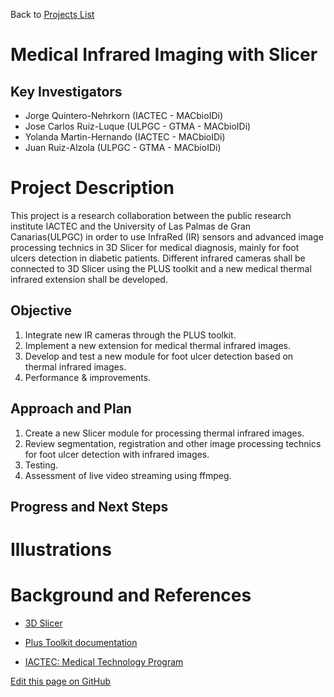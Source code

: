 Back to [Projects List](../../FIXME.md#ProjectsList)

# Medical Infrared Imaging with Slicer 
## Key Investigators

- Jorge Quintero-Nehrkorn (IACTEC - MACbioIDi)
- Jose Carlos Ruiz-Luque (ULPGC - GTMA - MACbioIDi)
- Yolanda Martin-Hernando (IACTEC - MACbioIDi)
- Juan Ruiz-Alzola (ULPGC - GTMA - MACbioIDi)

# Project Description

This project is a research collaboration between the public research institute IACTEC and the University of Las Palmas de Gran Canarias(ULPGC) in order to use InfraRed (IR) sensors and advanced image processing technics in 3D Slicer for medical diagnosis, mainly for foot ulcers detection in diabetic patients. Different infrared cameras shall be connected to 3D Slicer using the PLUS toolkit and a new medical thermal infrared extension shall be developed.

## Objective

1. Integrate new IR cameras through the PLUS toolkit.
2. Implement a new extension for medical thermal infrared images.
3. Develop and test a new module for foot ulcer detection based on thermal infrared images.
4. Performance & improvements.

## Approach and Plan

1. Create a new Slicer module for processing thermal infrared images. 
2. Review segmentation, registration and other image processing technics for foot ulcer detection with infrared images.
3. Testing.
4. Assessment of live video streaming using ffmpeg.

## Progress and Next Steps

<!--Describe progress and next steps in a few bullet points as you are
making progress.-->

# Illustrations

<!--Add pictures and links to videos that demonstrate what has been
accomplished.-->
<!--3D Slicer Training Network.-->

<!--<img src="
https://github.com/medtec4susdev/SlicerEcosystem/blob/master/FIXME.jpg"
width="337" height="110">-->

# Background and References

<!--Use this space for information that may help people better understand
your project, like links to papers, source code, or data.-->

+ [3D Slicer](https://www.slicer.org)

+ [Plus Toolkit documentation](http://perk-software.cs.queensu.ca/plus/doc/nightly/user/index.html)

+ [IACTEC: Medical Technology Program](http://www.iac.es/iactec.php?op1=141&op2=462)

<!--Link for editing page when displayed in GitHub pages-->
<a href="https://github.com/NA-MIC/ProjectWeek/edit/master/PW27_2018_Boston/Projects/MedicalInfraredImagingwithSlicer/README.md">Edit
this page on GitHub</a>
